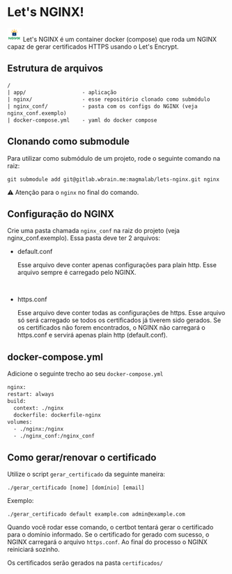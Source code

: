  # Let's NGINX!

<img src="lets-nginx.png" width="32px">
Let's NGINX é um container docker (compose) que roda um NGINX capaz de gerar certificados HTTPS usando o Let's Encrypt.


## Estrutura de arquivos
```
/
| app/                  - aplicação
| nginx/                - esse repositório clonado como submódulo
| nginx_conf/           - pasta com os configs do NGINX (veja nginx_conf.exemplo)
| docker-compose.yml    - yaml do docker compose
```


## Clonando como submodule
Para utilizar como submódulo de um projeto, rode o seguinte comando na raiz:
```
git submodule add git@gitlab.wbrain.me:magmalab/lets-nginx.git nginx
```
⚠ Atenção para o `nginx` no final do comando.


## Configuração do NGINX
Crie uma pasta chamada `nginx_conf` na raiz do projeto (veja nginx_conf.exemplo). Essa pasta deve ter 2 arquivos:
  - default.conf

    Esse arquivo deve conter apenas configurações para plain http. Esse arquivo sempre é carregado pelo NGINX.
<br>

  - https.conf

    Esse arquivo deve conter todas as configurações de https. Esse arquivo só será carregado se todos os certificados já tiverem sido gerados. Se os certificados não forem encontrados, o NGINX não carregará o https.conf e servirá apenas plain http (default.conf).


## docker-compose.yml
Adicione o seguinte trecho ao seu `docker-compose.yml`
```
nginx:
restart: always
build:
  context: ./nginx
  dockerfile: dockerfile-nginx
volumes:
  - ./nginx:/nginx
  - ./nginx_conf:/nginx_conf
```


## Como gerar/renovar o certificado
Utilize o script `gerar_certificado` da seguinte maneira:
```
./gerar_certificado [nome] [domínio] [email]
```

Exemplo:
```
./gerar_certificado default example.com admin@example.com
```

Quando você rodar esse comando, o certbot tentará gerar o certificado para o domínio informado. Se o certificado for gerado com sucesso, o NGINX carregará o arquivo `https.conf`. Ao final do processo o NGINX reiniciará sozinho.


Os certificados serão gerados na pasta `certificados/`
